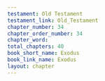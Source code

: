```yaml
---
testament: Old Testament
testament_link: Old_Testament
chapter_number: 34
chapter_order_number: 34
chapter_word: 
total_chapters: 40
book_short_name: Exodus
book_link_name: Exodus
layout: chapter
---
```

